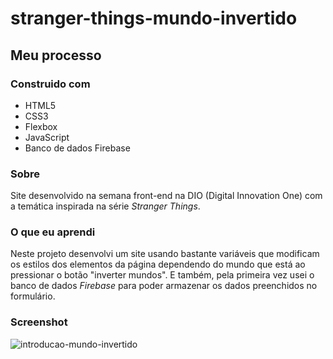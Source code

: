 # stranger-things-mundo-invertido

## Meu processo

### Construido com

- HTML5
- CSS3
- Flexbox
- JavaScript
- Banco de dados Firebase

### Sobre

Site desenvolvido na semana front-end na DIO (Digital Innovation One) com a temática inspirada na série *Stranger Things*.

### O que eu aprendi

Neste projeto desenvolvi um site usando bastante variáveis que modificam os estilos dos elementos da página dependendo do mundo que está ao pressionar o botão "inverter mundos". E também, pela primeira vez usei o banco de dados *Firebase* para poder armazenar os dados preenchidos no formulário.

### Screenshot
![introducao-mundo-invertido](https://user-images.githubusercontent.com/92189897/188353999-e61c1ed7-0613-4fbd-b675-182615d35eb0.png)
